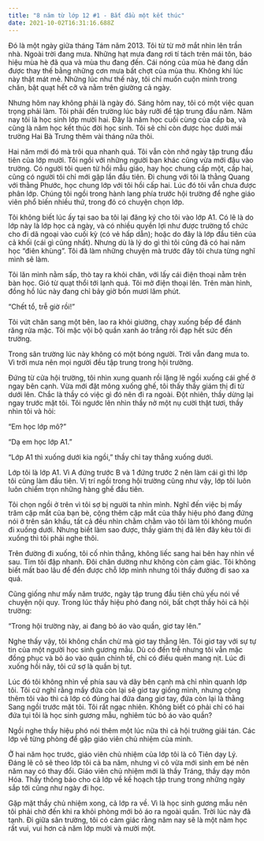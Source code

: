 ```yaml
---
title: "8 năm từ lớp 12 #1 - Bắt đầu một kết thúc"
date: 2021-10-02T16:31:16.688Z
---
```


Đó là một ngày giữa tháng Tám năm 2013. Tôi từ từ mở mắt nhìn lên trần nhà. Ngoài trời đang mưa. Những hạt mưa đang rơi tí tách trên mái tôn, báo hiệu mùa hè đã qua và mùa thu đang đến. Cái nóng của mùa hè đang dần được thay thế bằng những cơn mưa bất chợt của mùa thu. Không khí lúc này thật mát mẻ. Những lúc như thế này, tôi chỉ muốn cuộn mình trong chăn, bật quạt hết cỡ và nằm trên giường cả ngày.

Nhưng hôm nay không phải là ngày đó. Sáng hôm nay, tôi có một việc quan trọng phải làm. Tôi phải đến trường lúc bảy rưỡi để tập trung đầu năm. Năm nay tôi là học sinh lớp mười hai. Đây là năm học cuối cùng của cấp ba, và cũng là năm học kết thúc đời học sinh. Tôi sẽ chỉ còn được học dưới mái trường Hai Bà Trưng thêm vài tháng nữa thôi.

Hai năm mới đó mà trôi qua nhanh quá. Tôi vẫn còn nhớ ngày tập trung đầu tiên của lớp mười. Tôi ngồi với những người bạn khác cũng vừa mới đậu vào trường. Có người tôi quen từ hồi mẫu giáo, hay học chung cấp một, cấp hai, cũng có người tôi chỉ mới gặp lần đầu tiên. Đi chung với tôi là thằng Quang với thằng Phước, học chung lớp với tôi hồi cấp hai. Lúc đó tôi vẫn chưa được phân lớp. Chúng tôi ngồi trong hành lang phía trước hội trường để nghe giáo viên phổ biến nhiều thứ, trong đó có chuyện chọn lớp.

Tôi không biết lúc ấy tại sao ba tôi lại đăng ký cho tôi vào lớp A1. Có lẽ là do lớp này là lớp học cả ngày, và có nhiều quyền lợi như được trường tổ chức cho đi dã ngoại vào cuối kỳ (có vẻ hấp dẫn); hoặc do đây là lớp đầu tiên của cả khối (cái gì cũng nhất). Nhưng dù là lý do gì thì tôi cũng đã có hai năm học “điên khùng”. Tôi đã làm những chuyện mà trước đây tôi chưa từng nghĩ mình sẽ làm.

Tôi lăn mình nằm sấp, thò tay ra khỏi chăn, với lấy cái điện thoại nằm trên bàn học. Gió từ quạt thổi tới lạnh quá. Tôi mở điện thoại lên. Trên màn hình, đồng hồ lúc này đang chỉ bảy giờ bốn mươi lăm phút.

“Chết tổ, trễ giờ rồi!”

Tôi vứt chăn sang một bên, lao ra khỏi giường, chạy xuống bếp để đánh răng rửa mặc. Tôi mặc vội bộ quần xanh áo trắng rồi đạp hết sức đến trường.

Trong sân trường lúc này không có một bóng người. Trời vẫn đang mưa to. Vì trời mưa nên mọi người đều tập trung trong hội trường.

Đứng từ cửa hội trường, tôi nhìn xung quanh rồi lặng lẽ ngồi xuống cái ghế ở ngay bên cạnh. Vừa mới đặt mông xuống ghế, tôi thấy thầy giám thị đi từ dưới lên. Chắc là thầy có việc gì đó nên đi ra ngoài. Đột nhiên, thầy dừng lại ngay trước mặt tôi. Tôi ngước lên nhìn thầy nở một nụ cười thật tươi, thầy nhìn tôi và hỏi:

“Em học lớp mô?”

“Dạ em học lớp A1.”

“Lớp A1 thì xuống dưới kia ngồi,” thầy chỉ tay thẳng xuống dưới.

Lớp tôi là lớp A1. Vì A đứng trước B và 1 đứng trước 2 nên làm cái gì thì lớp tôi cũng làm đầu tiên. Vị trí ngồi trong hội trường cũng như vậy, lớp tôi luôn luôn chiếm trọn những hàng ghế đầu tiên.

Tôi chọn ngồi ở trên vì tôi sợ bị người ta nhìn mình. Nghĩ đến việc bị mấy trăm cặp mắt của bạn bè, cộng thêm cặp mắt của thầy hiệu phó đang đứng nói ở trên sân khấu, tất cả đều nhìn chằm chằm vào tôi làm tôi không muốn đi xuống dưới. Nhưng biết làm sao được, thầy giám thị đã lên đây kêu tôi đi xuống thì tôi phải nghe thôi.

Trên đường đi xuống, tôi cố nhìn thẳng, không liếc sang hai bên hay nhìn về sau. Tim tôi đập nhanh. Đôi chân dường như không còn cảm giác. Tôi không biết mất bao lâu để đến được chỗ lớp mình nhưng tôi thấy đường đi sao xa quá.

Cũng giống như mấy năm trước, ngày tập trung đầu tiên chủ yếu nói về chuyện nội quy. Trong lúc thầy hiệu phó đang nói, bất chợt thầy hỏi cả hội trường:

“Trong hội trường này, ai đang bỏ áo vào quần, giơ tay lên.”

Nghe thấy vậy, tôi không chần chừ mà giơ tay thẳng lên. Tôi giơ tay với sự tự tin của một người học sinh gương mẫu. Dù có đến trễ nhưng tôi vẫn mặc đồng phục và bỏ áo vào quần chỉnh tề, chỉ có điều quên mang nịt. Lúc đi xuống hồi nãy, tôi cứ sợ là quần bị tụt.

Lúc đó tôi không nhìn về phía sau và dãy bên cạnh mà chỉ nhìn quanh lớp tôi. Tôi cứ nghĩ rằng mấy đứa còn lại sẽ giơ tay giống mình, nhưng cộng thêm tôi vào thì cả lớp có đúng hai đứa đang giơ tay, đứa còn lại là thằng Sang ngồi trước mặt tôi. Tôi rất ngạc nhiên. Không biết có phải chỉ có hai đứa tụi tôi là học sinh gương mẫu, nghiêm túc bỏ áo vào quần?

Ngồi nghe thầy hiệu phó nói thêm một lúc nữa thì cả hội trường giải tán. Các lớp về từng phòng để gặp giáo viên chủ nhiệm của mình.

Ở hai năm học trước, giáo viên chủ nhiệm của lớp tôi là cô Tiên dạy Lý. Đáng lẽ cô sẽ theo lớp tôi cả ba năm, nhưng vì cô vừa mới sinh em bé nên năm nay có thay đổi. Giáo viên chủ nhiệm mới là thầy Tráng, thầy dạy môn Hóa. Thầy thông báo cho cả lớp về kế hoạch tập trung trong những ngày sắp tới cũng như ngày đi học.

Gặp mặt thầy chủ nhiệm xong, cả lớp ra về. Vì là học sinh gương mẫu nên tôi phải chờ đến khi ra khỏi phòng mới bỏ áo ra ngoài quần. Trời lúc này đã tạnh. Đi giữa sân trường, tôi có cảm giác rằng năm nay sẽ là một năm học rất vui, vui hơn cả năm lớp mười và mười một.
